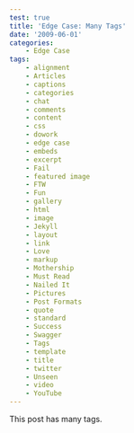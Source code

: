 ```yaml
---
test: true
title: 'Edge Case: Many Tags'
date: '2009-06-01'
categories:
    - Edge Case
tags:
    - alignment
    - Articles
    - captions
    - categories
    - chat
    - comments
    - content
    - css
    - dowork
    - edge case
    - embeds
    - excerpt
    - Fail
    - featured image
    - FTW
    - Fun
    - gallery
    - html
    - image
    - Jekyll
    - layout
    - link
    - Love
    - markup
    - Mothership
    - Must Read
    - Nailed It
    - Pictures
    - Post Formats
    - quote
    - standard
    - Success
    - Swagger
    - Tags
    - template
    - title
    - twitter
    - Unseen
    - video
    - YouTube
---
```


This post has many tags.
